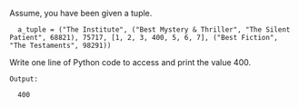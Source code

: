 Assume, you have been given a tuple.

```
  a_tuple = ("The Institute", ("Best Mystery & Thriller", "The Silent Patient", 68821), 75717, [1, 2, 3, 400, 5, 6, 7], ("Best Fiction", "The Testaments", 98291))
```

Write one line of Python code to access and print the value 400.

`Output:`

```
  400
```
